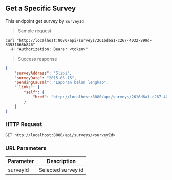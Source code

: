 ## Get a Specific Survey

This endpoint get survey by <code>surveyId</code>

> Sample request

```shell
curl "http://localhost:8080/api/surveys/2616d6a1-c267-4032-899d-83531665b846"
  -H "Authorization: Bearer <token>"
```

> Success response

```json
{
    "surveyAddress": "Slipi",
    "surveyDate": "2015-06-15",
    "pendingCausal": "Laporan belum lengkap",
    "_links": {
        "self": {
            "href": "http://localhost:8080/api/surveys/2616d6a1-c267-4032-899d-83531665b846"
        }
    }
}
```

### HTTP Request

`GET http://localhost:8080/api/surveys/<surveyId>`

### URL Parameters

Parameter | Description
--------- | -----------
surveyId | Selected survey id
